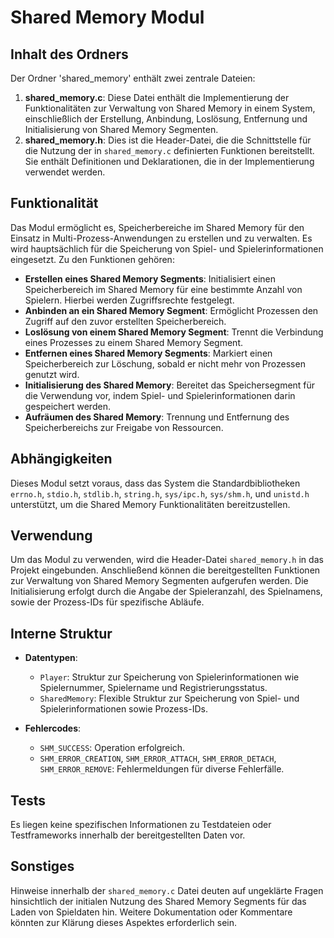 # Shared Memory Modul

## Inhalt des Ordners

Der Ordner 'shared_memory' enthält zwei zentrale Dateien:

1. **shared_memory.c**: Diese Datei enthält die Implementierung der Funktionalitäten zur Verwaltung von Shared Memory in einem System, einschließlich der Erstellung, Anbindung, Loslösung, Entfernung und Initialisierung von Shared Memory Segmenten.
2. **shared_memory.h**: Dies ist die Header-Datei, die die Schnittstelle für die Nutzung der in `shared_memory.c` definierten Funktionen bereitstellt. Sie enthält Definitionen und Deklarationen, die in der Implementierung verwendet werden.

## Funktionalität

Das Modul ermöglicht es, Speicherbereiche im Shared Memory für den Einsatz in Multi-Prozess-Anwendungen zu erstellen und zu verwalten. Es wird hauptsächlich für die Speicherung von Spiel- und Spielerinformationen eingesetzt. Zu den Funktionen gehören:

- **Erstellen eines Shared Memory Segments**: Initialisiert einen Speicherbereich im Shared Memory für eine bestimmte Anzahl von Spielern. Hierbei werden Zugriffsrechte festgelegt.
- **Anbinden an ein Shared Memory Segment**: Ermöglicht Prozessen den Zugriff auf den zuvor erstellten Speicherbereich.
- **Loslösung von einem Shared Memory Segment**: Trennt die Verbindung eines Prozesses zu einem Shared Memory Segment.
- **Entfernen eines Shared Memory Segments**: Markiert einen Speicherbereich zur Löschung, sobald er nicht mehr von Prozessen genutzt wird.
- **Initialisierung des Shared Memory**: Bereitet das Speichersegment für die Verwendung vor, indem Spiel- und Spielerinformationen darin gespeichert werden.
- **Aufräumen des Shared Memory**: Trennung und Entfernung des Speicherbereichs zur Freigabe von Ressourcen.

## Abhängigkeiten

Dieses Modul setzt voraus, dass das System die Standardbibliotheken `errno.h`, `stdio.h`, `stdlib.h`, `string.h`, `sys/ipc.h`, `sys/shm.h`, und `unistd.h` unterstützt, um die Shared Memory Funktionalitäten bereitzustellen.

## Verwendung

Um das Modul zu verwenden, wird die Header-Datei `shared_memory.h` in das Projekt eingebunden. Anschließend können die bereitgestellten Funktionen zur Verwaltung von Shared Memory Segmenten aufgerufen werden. Die Initialisierung erfolgt durch die Angabe der Spieleranzahl, des Spielnamens, sowie der Prozess-IDs für spezifische Abläufe.

## Interne Struktur

- **Datentypen**: 
  - `Player`: Struktur zur Speicherung von Spielerinformationen wie Spielernummer, Spielername und Registrierungsstatus.
  - `SharedMemory`: Flexible Struktur zur Speicherung von Spiel- und Spielerinformationen sowie Prozess-IDs.
  
- **Fehlercodes**: 
  - `SHM_SUCCESS`: Operation erfolgreich.
  - `SHM_ERROR_CREATION`, `SHM_ERROR_ATTACH`, `SHM_ERROR_DETACH`, `SHM_ERROR_REMOVE`: Fehlermeldungen für diverse Fehlerfälle.

## Tests

Es liegen keine spezifischen Informationen zu Testdateien oder Testframeworks innerhalb der bereitgestellten Daten vor.

## Sonstiges

Hinweise innerhalb der `shared_memory.c` Datei deuten auf ungeklärte Fragen hinsichtlich der initialen Nutzung des Shared Memory Segments für das Laden von Spieldaten hin. Weitere Dokumentation oder Kommentare könnten zur Klärung dieses Aspektes erforderlich sein.